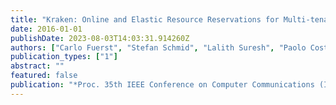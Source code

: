 ```yaml
---
title: "Kraken: Online and Elastic Resource Reservations for Multi-tenant Datacenters"
date: 2016-01-01
publishDate: 2023-08-03T14:03:31.914260Z
authors: ["Carlo Fuerst", "Stefan Schmid", "Lalith Suresh", "Paolo Costa"]
publication_types: ["1"]
abstract: ""
featured: false
publication: "*Proc. 35th IEEE Conference on Computer Communications (INFOCOM)*"
---
```


